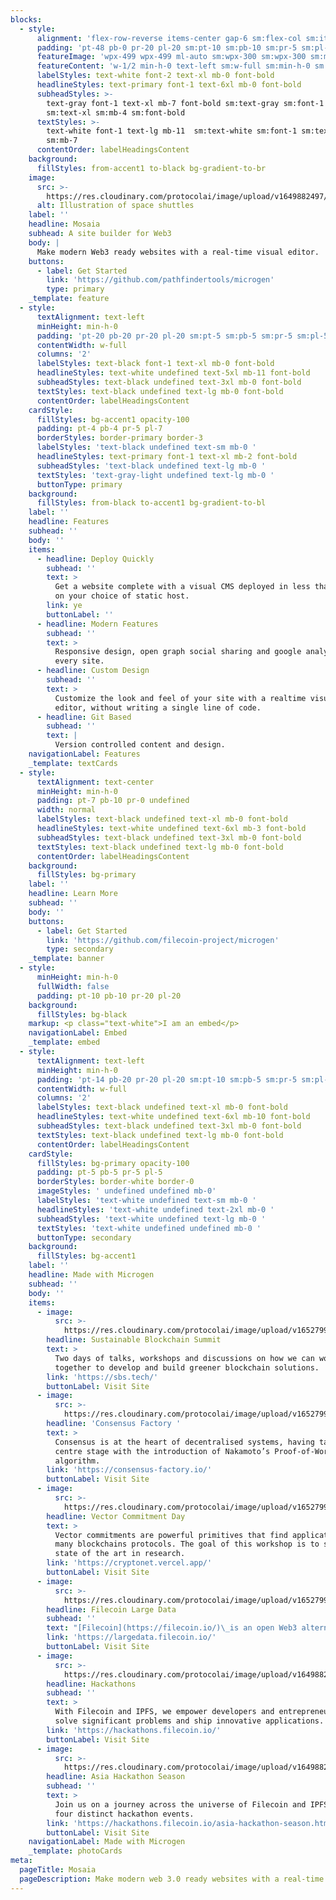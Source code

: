 ```yaml
---
blocks:
  - style:
      alignment: 'flex-row-reverse items-center gap-6 sm:flex-col sm:items-start sm:gap-8'
      padding: 'pt-48 pb-0 pr-20 pl-20 sm:pt-10 sm:pb-10 sm:pr-5 sm:pl-5'
      featureImage: 'wpx-499 wpx-499 ml-auto sm:wpx-300 sm:wpx-300 sm:mr-auto'
      featureContent: 'w-1/2 min-h-0 text-left sm:w-full sm:min-h-0 sm:text-left'
      labelStyles: text-white font-2 text-xl mb-0 font-bold
      headlineStyles: text-primary font-1 text-6xl mb-0 font-bold
      subheadStyles: >-
        text-gray font-1 text-xl mb-7 font-bold sm:text-gray sm:font-1
        sm:text-xl sm:mb-4 sm:font-bold
      textStyles: >-
        text-white font-1 text-lg mb-11  sm:text-white sm:font-1 sm:text-lg
        sm:mb-7 
      contentOrder: labelHeadingsContent
    background:
      fillStyles: from-accent1 to-black bg-gradient-to-br
    image:
      src: >-
        https://res.cloudinary.com/protocolai/image/upload/v1649882497/microgen/Hall_of_Fame_grccee_k39etu.png
      alt: Illustration of space shuttles
    label: ''
    headline: Mosaia
    subhead: A site builder for Web3
    body: |
      Make modern Web3 ready websites with a real-time visual editor.
    buttons:
      - label: Get Started
        link: 'https://github.com/pathfindertools/microgen'
        type: primary
    _template: feature
  - style:
      textAlignment: text-left
      minHeight: min-h-0
      padding: 'pt-20 pb-20 pr-20 pl-20 sm:pt-5 sm:pb-5 sm:pr-5 sm:pl-5'
      contentWidth: w-full
      columns: '2'
      labelStyles: text-black font-1 text-xl mb-0 font-bold
      headlineStyles: text-white undefined text-5xl mb-11 font-bold
      subheadStyles: text-black undefined text-3xl mb-0 font-bold
      textStyles: text-black undefined text-lg mb-0 font-bold
      contentOrder: labelHeadingsContent
    cardStyle:
      fillStyles: bg-accent1 opacity-100
      padding: pt-4 pb-4 pr-5 pl-7
      borderStyles: border-primary border-3
      labelStyles: 'text-black undefined text-sm mb-0 '
      headlineStyles: text-primary font-1 text-xl mb-2 font-bold
      subheadStyles: 'text-black undefined text-lg mb-0 '
      textStyles: 'text-gray-light undefined text-lg mb-0 '
      buttonType: primary
    background:
      fillStyles: from-black to-accent1 bg-gradient-to-bl
    label: ''
    headline: Features
    subhead: ''
    body: ''
    items:
      - headline: Deploy Quickly
        subhead: ''
        text: >
          Get a website complete with a visual CMS deployed in less than an hour
          on your choice of static host.
        link: ye
        buttonLabel: ''
      - headline: Modern Features
        subhead: ''
        text: >
          Responsive design, open graph social sharing and google analytics on
          every site.
      - headline: Custom Design
        subhead: ''
        text: >
          Customize the look and feel of your site with a realtime visual
          editor, without writing a single line of code.
      - headline: Git Based
        subhead: ''
        text: |
          Version controlled content and design.
    navigationLabel: Features
    _template: textCards
  - style:
      textAlignment: text-center
      minHeight: min-h-0
      padding: pt-7 pb-10 pr-0 undefined
      width: normal
      labelStyles: text-black undefined text-xl mb-0 font-bold
      headlineStyles: text-white undefined text-6xl mb-3 font-bold
      subheadStyles: text-black undefined text-3xl mb-0 font-bold
      textStyles: text-black undefined text-lg mb-0 font-bold
      contentOrder: labelHeadingsContent
    background:
      fillStyles: bg-primary
    label: ''
    headline: Learn More
    subhead: ''
    body: ''
    buttons:
      - label: Get Started
        link: 'https://github.com/filecoin-project/microgen'
        type: secondary
    _template: banner
  - style:
      minHeight: min-h-0
      fullWidth: false
      padding: pt-10 pb-10 pr-20 pl-20
    background:
      fillStyles: bg-black
    markup: <p class="text-white">I am an embed</p>
    navigationLabel: Embed
    _template: embed
  - style:
      textAlignment: text-left
      minHeight: min-h-0
      padding: 'pt-14 pb-20 pr-20 pl-20 sm:pt-10 sm:pb-5 sm:pr-5 sm:pl-5'
      contentWidth: w-full
      columns: '2'
      labelStyles: text-black undefined text-xl mb-0 font-bold
      headlineStyles: text-white undefined text-6xl mb-10 font-bold
      subheadStyles: text-black undefined text-3xl mb-0 font-bold
      textStyles: text-black undefined text-lg mb-0 font-bold
      contentOrder: labelHeadingsContent
    cardStyle:
      fillStyles: bg-primary opacity-100
      padding: pt-5 pb-5 pr-5 pl-5
      borderStyles: border-white border-0
      imageStyles: ' undefined undefined mb-0'
      labelStyles: 'text-white undefined text-sm mb-0 '
      headlineStyles: 'text-white undefined text-2xl mb-0 '
      subheadStyles: 'text-white undefined text-lg mb-0 '
      textStyles: 'text-white undefined undefined mb-0 '
      buttonType: secondary
    background:
      fillStyles: bg-accent1
    label: ''
    headline: Made with Microgen
    subhead: ''
    body: ''
    items:
      - image:
          src: >-
            https://res.cloudinary.com/protocolai/image/upload/v1652799687/microgen/sustainable-blockchain_dqbwkm.jpg
        headline: Sustainable Blockchain Summit
        text: >
          Two days of talks, workshops and discussions on how we can work
          together to develop and build greener blockchain solutions.
        link: 'https://sbs.tech/'
        buttonLabel: Visit Site
      - image:
          src: >-
            https://res.cloudinary.com/protocolai/image/upload/v1652799682/microgen/consensus-factory_g7ol2z.jpg
        headline: 'Consensus Factory '
        text: >
          Consensus is at the heart of decentralised systems, having taken
          centre stage with the introduction of Nakamoto’s Proof-of-Work (PoW)
          algorithm.
        link: 'https://consensus-factory.io/'
        buttonLabel: Visit Site
      - image:
          src: >-
            https://res.cloudinary.com/protocolai/image/upload/v1652799690/microgen/vector-commitment_i0nrao.jpg
        headline: Vector Commitment Day
        text: >
          Vector commitments are powerful primitives that find applications in
          many blockchains protocols. The goal of this workshop is to survey the
          state of the art in research.
        link: 'https://cryptonet.vercel.app/'
        buttonLabel: Visit Site
      - image:
          src: >-
            https://res.cloudinary.com/protocolai/image/upload/v1652799685/microgen/large-data_ulkv86.jpg
        headline: Filecoin Large Data
        subhead: ''
        text: "[Filecoin](https://filecoin.io/)\_is an open Web3 alternative to cloud storage, with better interoperability and larger capacity at a lower cost.\n"
        link: 'https://largedata.filecoin.io/'
        buttonLabel: Visit Site
      - image:
          src: >-
            https://res.cloudinary.com/protocolai/image/upload/v1649882496/microgen/hackathons_z7pwah_ulntqb.png
        headline: Hackathons
        subhead: ''
        text: >
          With Filecoin and IPFS, we empower developers and entrepreneurs to
          solve significant problems and ship innovative applications.
        link: 'https://hackathons.filecoin.io/'
        buttonLabel: Visit Site
      - image:
          src: >-
            https://res.cloudinary.com/protocolai/image/upload/v1649882497/microgen/asia-season_sn2gv8_bj7ovk.png
        headline: Asia Hackathon Season
        subhead: ''
        text: >
          Join us on a journey across the universe of Filecoin and IPFS across
          four distinct hackathon events.
        link: 'https://hackathons.filecoin.io/asia-hackathon-season.html'
        buttonLabel: Visit Site
    navigationLabel: Made with Microgen
    _template: photoCards
meta:
  pageTitle: Mosaia
  pageDescription: Make modern web 3.0 ready websites with a real-time visual editor.
---
```


